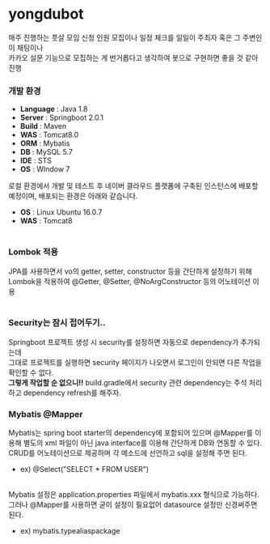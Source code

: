# yongdubot

매주 진행하는 풋살 모임 신청 인원 모집이나 일정 체크를 일일이 주최자 혹은 그 주변인이 채팅이나<br>
카카오 설문 기능으로 모집하는 게 번거롭다고 생각하여 봇으로 구현하면 좋을 것 같아 진행

### 개발 환경
- **Language** : Java 1.8
- **Server** : Springboot 2.0.1
- **Build** : Maven
- **WAS** : Tomcat8.0
- **ORM** : Mybatis
- **DB** : MySQL 5.7
- **IDE** : STS
- **OS** : WIndow 7

로컬 환경에서 개발 및 테스트 후 네이버 클라우드 플랫폼에 구축된 인스턴스에 배포할 예정이며,
배포되는 환경은 아래와 같습니다.
- **OS** : Linux Ubuntu 16.0.7
- **WAS** : Tomcat8
<br><br>

### Lombok 적용
JPA를 사용하면서 vo의 getter, setter, constructor 등을 간단하게 설정하기 위해<br>
Lombok을 적용하여 @Getter, @Setter, @NoArgConstructor 등의 어노테이션 이용
<br><br>

### Security는 잠시 접어두기..
Springboot 프로젝트 생성 시 security를 설정하면 자동으로 dependency가 추가되는데<br>
그대로 프로젝트를 실행하면 security 페이지가 나오면서 로그인이 안되면 다른 작업을 확인할 수 없다.<br>
**그렇게 작업할 순 없으니!!**
build.gradle에서 security 관련 dependency는 주석 처리하고 dependency refresh를 해주자.

### Mybatis @Mapper
Mybatis는 spring boot starter의 dependency에 포함되어 있으며 @Mapper를 이용해 별도의 xml 파일이 아닌 java interface를 이용해
간단하게 DB와 연동할 수 있다. CRUD를 어노테이션으로 제공하며 각 메소드에 선언하고 sql을 설정해 주면 된다.
 - ex) @Select("SELECT * FROM USER") <br><br>

Mybatis 설정은 application.properties 파일에서 mybatis.xxx 형식으로 가능하다. 그러나 @Mapper를 사용하면 굳이 설정이 필요없어
datasource 설정만 신경써주면 된다.
 - ex) mybatis.typealiaspackage